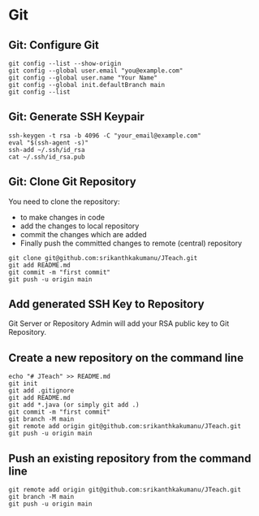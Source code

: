 # Git

## Git: Configure Git

```
git config --list --show-origin
git config --global user.email "you@example.com"
git config --global user.name "Your Name"
git config --global init.defaultBranch main
git config --list
```
## Git: Generate SSH Keypair

```
ssh-keygen -t rsa -b 4096 -C "your_email@example.com"
eval "$(ssh-agent -s)"
ssh-add ~/.ssh/id_rsa
cat ~/.ssh/id_rsa.pub
```
## Git: Clone Git Repository

You need to clone the repository:
- to make changes in code
- add the changes to local repository
- commit the changes which are added
- Finally push the committed changes to remote (central) repository
 
```
git clone git@github.com:srikanthkakumanu/JTeach.git
git add README.md
git commit -m "first commit"
git push -u origin main
```

## Add generated SSH Key to Repository

Git Server or Repository Admin will add your RSA public key to Git Repository.

## Create a new repository on the command line
```
echo "# JTeach" >> README.md
git init
git add .gitignore
git add README.md
git add *.java (or simply git add .)
git commit -m "first commit"
git branch -M main
git remote add origin git@github.com:srikanthkakumanu/JTeach.git
git push -u origin main
```

## Push an existing repository from the command line

```
git remote add origin git@github.com:srikanthkakumanu/JTeach.git
git branch -M main
git push -u origin main
```

